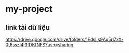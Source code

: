 # my-project
## link tải dữ liệu
https://drive.google.com/drive/folders/1EdsLs9Au5rl7xX-0t6sszI4i3fDKfNFS?usp=sharing
